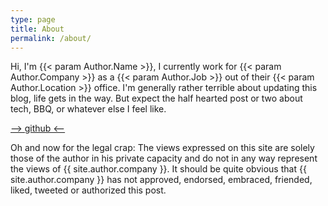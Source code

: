```yaml
---
type: page
title: About
permalink: /about/
---
```


Hi, I'm {{< param Author.Name >}}, I currently work for {{< param Author.Company >}}
as a {{< param Author.Job >}} out of their {{< param Author.Location >}} office. 
I'm generally rather terrible about updating this blog, life gets in the way.
But expect the half hearted post or two about tech, BBQ, or whatever else I
feel like. 

[--> github <--](https://github.com/mtottenh)




Oh and now for the legal crap:
The views expressed on this site are solely those of the author in his private capacity
and do not in any way represent the views of {{ site.author.company }}. It
should be quite obvious that {{ site.author.company }} has not approved,
endorsed, embraced, friended, liked, tweeted or authorized this post.
